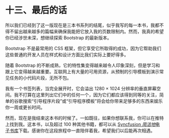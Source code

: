 # 十三、最后的话

所以我们已经到了这一版现在是三本书系列的结尾，似乎我写的每一本书，我都不得不留出越来越多的篇幅来确保我能把它放入我的页数限制内。然而，我真的希望你已经涉世未深，想继续探索 Bootstrap 的最新版本。

Bootstrap 不是最常用的 CSS 框架，但它享受它所取得的成功，因为它帮助我们这些普通的开发人员在样式和设计方面比我们实际上要好得多。

随着 Bootstrap 的不断成熟，它的特性集变得越来越令人印象深刻，但是学习和跟上它变得越来越重要。互联网上有大量的可用资源，从预制的引导模板到演示常见任务的小代码片段，无所不包。

我有一个书签列表，当完全展开时，它会溢出 1280 × 1024 分辨率的垂直屏幕空间。我不打算在这里列出它们中的任何一个，因为它们都应该得到同等的关注，简单的谷歌搜索“引导程序片段”或“引导程序模板”将会给你带来足够多的东西来娱乐你一周或更长时间。

然而，现在是我结束这本书的时候了。一如既往，如果你想联系我，你可以在推特上找到我。这本书，以及超过 100 种其他书籍，都可以从 [Syncfusion *简洁地*电子书库](https://www.syncfusion.com/ebooks)下载。感谢你在这段旅程中一直陪伴着我，希望我们以后能再次相遇。